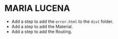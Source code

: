 # MARIA LUCENA

- Add a step to add the `error.html` to the `dist` folder.
- Add a step to add the Material.
- Add a step to add the Routing.